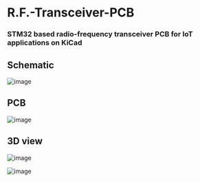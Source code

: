 # R.F.-Transceiver-PCB
### STM32 based radio-frequency transceiver PCB for IoT  applications on KiCad

## Schematic

![image](https://user-images.githubusercontent.com/92263062/188197995-4fa7c57b-4972-4dbb-8192-6bec26c36ea1.png)

## PCB

![image](https://user-images.githubusercontent.com/92263062/188198099-0c72560e-15a7-40c5-9d74-9055f9c98b01.png)

## 3D view

![image](https://user-images.githubusercontent.com/92263062/188198733-cad83f26-4cfb-499e-94b2-1e7828d8934a.png)

![image](https://user-images.githubusercontent.com/92263062/188199030-044b7be8-d5d0-450a-9445-b561e5104abf.png)

